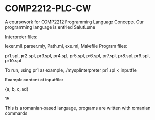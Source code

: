 # COMP2212-PLC-CW

A coursework for COMP2212 Programming Language Concepts. Our programming language is entitled SalutLume

Interpreter files:

lexer.mll, parser.mly, Path.ml, exe.ml, Makefile
Program files:

pr1.spl, pr2.spl, pr3.spl, pr4.spl, pr5.spl, pr6.spl, pr7.spl, pr8.spl, pr9.spl, pr10.spl

To run, using pr1 as example, ./mysplinterpreter pr1.spl < inputfile

Example content of inputfile:

{a, b, c, ad}

15 

This is a romanian-based language, programs are written with romanian commands 
